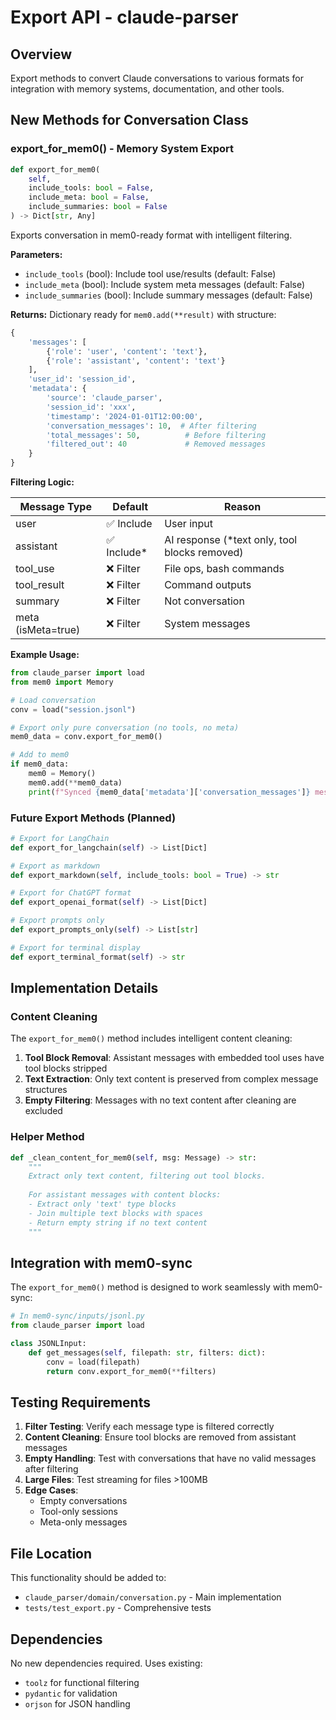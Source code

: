 # Export API - claude-parser

## Overview
Export methods to convert Claude conversations to various formats for integration with memory systems, documentation, and other tools.

## New Methods for Conversation Class

### export_for_mem0() - Memory System Export

```python
def export_for_mem0(
    self,
    include_tools: bool = False,
    include_meta: bool = False,
    include_summaries: bool = False
) -> Dict[str, Any]
```

Exports conversation in mem0-ready format with intelligent filtering.

**Parameters:**
- `include_tools` (bool): Include tool use/results (default: False)
- `include_meta` (bool): Include system meta messages (default: False)
- `include_summaries` (bool): Include summary messages (default: False)

**Returns:**
Dictionary ready for `mem0.add(**result)` with structure:
```python
{
    'messages': [
        {'role': 'user', 'content': 'text'},
        {'role': 'assistant', 'content': 'text'}
    ],
    'user_id': 'session_id',
    'metadata': {
        'source': 'claude_parser',
        'session_id': 'xxx',
        'timestamp': '2024-01-01T12:00:00',
        'conversation_messages': 10,  # After filtering
        'total_messages': 50,          # Before filtering
        'filtered_out': 40             # Removed messages
    }
}
```

**Filtering Logic:**

| Message Type | Default | Reason |
|-------------|---------|--------|
| user | ✅ Include | User input |
| assistant | ✅ Include* | AI response (*text only, tool blocks removed) |
| tool_use | ❌ Filter | File ops, bash commands |
| tool_result | ❌ Filter | Command outputs |
| summary | ❌ Filter | Not conversation |
| meta (isMeta=true) | ❌ Filter | System messages |

**Example Usage:**
```python
from claude_parser import load
from mem0 import Memory

# Load conversation
conv = load("session.jsonl")

# Export only pure conversation (no tools, no meta)
mem0_data = conv.export_for_mem0()

# Add to mem0
if mem0_data:
    mem0 = Memory()
    mem0.add(**mem0_data)
    print(f"Synced {mem0_data['metadata']['conversation_messages']} messages")
```

### Future Export Methods (Planned)

```python
# Export for LangChain
def export_for_langchain(self) -> List[Dict]

# Export as markdown
def export_markdown(self, include_tools: bool = True) -> str

# Export for ChatGPT format
def export_openai_format(self) -> List[Dict]

# Export prompts only
def export_prompts_only(self) -> List[str]

# Export for terminal display
def export_terminal_format(self) -> str
```

## Implementation Details

### Content Cleaning
The `export_for_mem0()` method includes intelligent content cleaning:

1. **Tool Block Removal**: Assistant messages with embedded tool uses have tool blocks stripped
2. **Text Extraction**: Only text content is preserved from complex message structures
3. **Empty Filtering**: Messages with no text content after cleaning are excluded

### Helper Method
```python
def _clean_content_for_mem0(self, msg: Message) -> str:
    """
    Extract only text content, filtering out tool blocks.
    
    For assistant messages with content blocks:
    - Extract only 'text' type blocks
    - Join multiple text blocks with spaces
    - Return empty string if no text content
    """
```

## Integration with mem0-sync

The `export_for_mem0()` method is designed to work seamlessly with mem0-sync:

```python
# In mem0-sync/inputs/jsonl.py
from claude_parser import load

class JSONLInput:
    def get_messages(self, filepath: str, filters: dict):
        conv = load(filepath)
        return conv.export_for_mem0(**filters)
```

## Testing Requirements

1. **Filter Testing**: Verify each message type is filtered correctly
2. **Content Cleaning**: Ensure tool blocks are removed from assistant messages
3. **Empty Handling**: Test with conversations that have no valid messages after filtering
4. **Large Files**: Test streaming for files >100MB
5. **Edge Cases**: 
   - Empty conversations
   - Tool-only sessions
   - Meta-only messages

## File Location

This functionality should be added to:
- `claude_parser/domain/conversation.py` - Main implementation
- `tests/test_export.py` - Comprehensive tests

## Dependencies

No new dependencies required. Uses existing:
- `toolz` for functional filtering
- `pydantic` for validation
- `orjson` for JSON handling